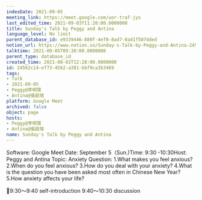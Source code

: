```yaml
---
indexDate: 2021-09-05
meeting_link: https://meet.google.com/uor-traf-jys
last_edited_time: 2021-09-03T11:20:00.0000000
title: Sunday's Talk by Peggy and Antina
language_level: No limit
parent_database_id: e9339446-880f-4ef0-8ad7-8ad1f507dded
notion_url: https://www.notion.so/Sunday-s-Talk-by-Peggy-and-Antina-24562c14ef734562a381bbf9ca3b3469
talktime: 2021-09-05T09:30:00.0000000
parent_type: database_id
created_time: 2021-08-02T12:28:00.0000000
id: 24562c14-ef73-4562-a381-bbf9ca3b3469
tags:
- Talk
- 2021-09-05
- Peggy@李明霈
- Antina@張庭瑄
platform: Google Meet
archived: false
object: page
hosts:
- Peggy@李明霈
- Antina@張庭瑄
name: Sunday's Talk by Peggy and Antina
---
```


Software: Google Meet
Date: September 5（Sun.)Time: 9:30 -10:30Host: Peggy and Antina Topic: Anxiety
Question:
 1.What makes you feel anxious?2.When do you feel anxious?
3.How do you deal with your anxiety?
4.What is the question you have been asked most often in Chinese New Year?
5.How anxiety affects your life?

📅9:30～9:40 self-introduction 9:40～10:30 discussion





